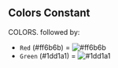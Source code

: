 ## Colors Constant

COLORS. followed by:

- `Red` (#ff6b6b) = ![#ff6b6b](https://placehold.it/15/ff6b6b/000000?text=+)
- `Green` (#1dd1a1) = ![#1dd1a1](https://placehold.it/15/1dd1a1/000000?text=+)
